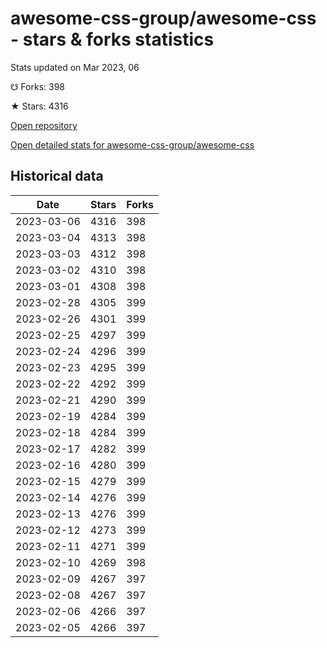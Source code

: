 # awesome-css-group/awesome-css - stars & forks statistics

Stats updated on Mar 2023, 06

☋ Forks: 398

★ Stars: 4316

[Open repository](https://github.com/awesome-css-group/awesome-css)

[Open detailed stats for awesome-css-group/awesome-css](https://reviewgithub.com/rep/awesome-css-group/awesome-css)

## Historical data
| Date | Stars | Forks |
|------|-------|-------|
| 2023-03-06 | 4316 | 398 | 
| 2023-03-04 | 4313 | 398 | 
| 2023-03-03 | 4312 | 398 | 
| 2023-03-02 | 4310 | 398 | 
| 2023-03-01 | 4308 | 398 | 
| 2023-02-28 | 4305 | 399 | 
| 2023-02-26 | 4301 | 399 | 
| 2023-02-25 | 4297 | 399 | 
| 2023-02-24 | 4296 | 399 | 
| 2023-02-23 | 4295 | 399 | 
| 2023-02-22 | 4292 | 399 | 
| 2023-02-21 | 4290 | 399 | 
| 2023-02-19 | 4284 | 399 | 
| 2023-02-18 | 4284 | 399 | 
| 2023-02-17 | 4282 | 399 | 
| 2023-02-16 | 4280 | 399 | 
| 2023-02-15 | 4279 | 399 | 
| 2023-02-14 | 4276 | 399 | 
| 2023-02-13 | 4276 | 399 | 
| 2023-02-12 | 4273 | 399 | 
| 2023-02-11 | 4271 | 399 | 
| 2023-02-10 | 4269 | 398 | 
| 2023-02-09 | 4267 | 397 | 
| 2023-02-08 | 4267 | 397 | 
| 2023-02-06 | 4266 | 397 | 
| 2023-02-05 | 4266 | 397 | 

